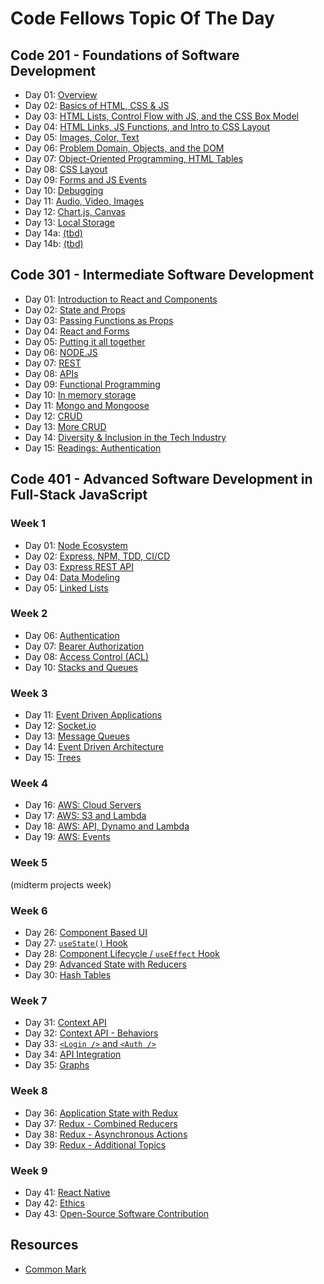 # Code Fellows Topic Of The Day

## Code 201 - Foundations of Software Development

- Day 01: [Overview](/201/class-01.md)
- Day 02: [Basics of HTML, CSS & JS](/201/class-02.md)
- Day 03: [HTML Lists, Control Flow with JS, and the CSS Box Model](/201/class-03.md)
- Day 04: [HTML Links, JS Functions, and Intro to CSS Layout](/201/class-04.md)
- Day 05: [Images, Color, Text](/201/class-05.md)
- Day 06: [Problem Domain, Objects, and the DOM](/201/class-06.md)
- Day 07: [Object-Oriented Programming, HTML Tables](/201/class-07.md)
- Day 08: [CSS Layout](/201/class-08.md)
- Day 09: [Forms and JS Events](/reading-notes/201/class-09.md)
- Day 10: [Debugging](/201/class-10.md)
- Day 11: [Audio, Video, Images](/201/class-11.md)
- Day 12: [Chart.js, Canvas](/201/class-12.md)
- Day 13: [Local Storage](/201/class-13.md)
- Day 14a: [(tbd)](/201/class-14a.md)
- Day 14b: [(tbd)](/201/class-14b.md)

## Code 301 - Intermediate Software Development

- Day 01: [Introduction to React and Components](/301/class-01.md)
- Day 02: [State and Props
](/301/class-02.md)
- Day 03: [Passing Functions as Props](/301/class-03.md)
- Day 04: [React and Forms](/301/class-04.md)
- Day 05: [Putting it all together](/301/class-05.md)
- Day 06: [NODE.JS](/301/class-06.md)
- Day 07: [REST](/301/class-07.md)
- Day 08: [APIs](/301/class-08.md)
- Day 09: [Functional Programming](/301/class-09.md)
- Day 10: [In memory storage](/301/class-10.md)
- Day 11: [Mongo and Mongoose](/301/class-11.md)
- Day 12: [CRUD](/301/class-12.md)
- Day 13: [More CRUD](/301/class-13.md)
- Day 14: [Diversity & Inclusion in the Tech Industry](/301/class-14.md)
- Day 15: [Readings: Authentication](/301/class-15.md)

## Code 401 - Advanced Software Development in Full-Stack JavaScript

### Week 1

- Day 01: [Node Ecosystem](/401/class-01.md)
- Day 02: [Express, NPM, TDD, CI/CD](/401/class-02.md)
- Day 03: [Express REST API](/401/class-03.md)
- Day 04: [Data Modeling](/401/class-04.md)
- Day 05: [Linked Lists](/401/class-05.md)

### Week 2

- Day 06: [Authentication](/401/class-06.md)
- Day 07: [Bearer Authorization](/401/class-07.md)
- Day 08: [Access Control (ACL)](/401/class-08.md)
- Day 10: [Stacks and Queues](/401/class-10.md)

### Week 3

- Day 11: [Event Driven Applications](/401/class-11.md)
- Day 12: [Socket.io](/401/class-12.md)
- Day 13: [Message Queues](/401/class-13.md)
- Day 14: [Event Driven Architecture](/401/class-14.md)
- Day 15: [Trees](/401/class-15.md)

### Week 4

- Day 16: [AWS: Cloud Servers](/401/class-16.md)
- Day 17: [AWS: S3 and Lambda](/401/class-17.md)
- Day 18: [AWS: API, Dynamo and Lambda](/401/class-18.md)
- Day 19: [AWS: Events](/401/class-19.md)

### Week 5

(midterm projects week)

### Week 6

- Day 26: [Component Based UI](/401/class-26.md)
- Day 27: [`useState()` Hook](/401/class-27.md)
- Day 28: [Component Lifecycle / `useEffect` Hook](/401/class-28.md)
- Day 29: [Advanced State with Reducers](/401/class-29.md)
- Day 30: [Hash Tables](/401/class-30.md)

### Week 7

- Day 31: [Context API](/401/class-31.md)
- Day 32: [Context API - Behaviors](/401/class-32.md)
- Day 33: [`<Login />` and `<Auth />`](/401/class-33.md)
- Day 34: [API Integration](/401/class-34.md)
- Day 35: [Graphs](/401/class-35.md)

### Week 8

- Day 36: [Application State with Redux](/401/class-36.md)
- Day 37: [Redux - Combined Reducers](/401/class-37.md)
- Day 38: [Redux - Asynchronous Actions](/401/class-38.md)
- Day 39: [Redux - Additional Topics](/401/class-39.md)

### Week 9

- Day 41: [React Native](/401/class-41.md)
- Day 42: [Ethics](/401/class-42.md)
- Day 43: [Open-Source Software Contribution](/401/class-43.md)

## Resources

- [Common Mark](https://commonmark.org/help/tutorial/index.html)
